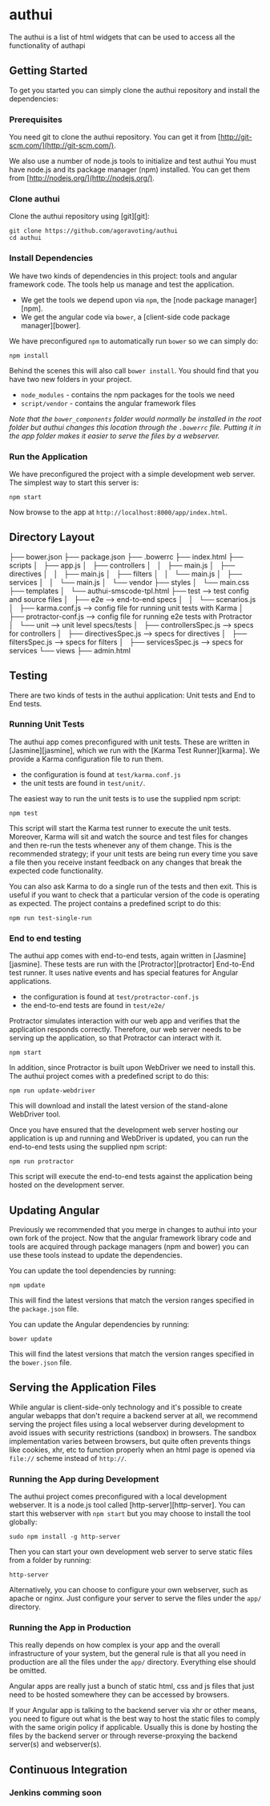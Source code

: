 authui
======

The authui is a list of html widgets that can be used to access all the functionality of authapi


## Getting Started

To get you started you can simply clone the authui repository and install the dependencies:

### Prerequisites

You need git to clone the authui repository. You can get it from
[http://git-scm.com/](http://git-scm.com/).

We also use a number of node.js tools to initialize and test authui You must have node.js and
its package manager (npm) installed.  You can get them from [http://nodejs.org/](http://nodejs.org/).

### Clone authui

Clone the authui repository using [git][git]:

```
git clone https://github.com/agoravoting/authui
cd authui
```

### Install Dependencies

We have two kinds of dependencies in this project: tools and angular framework code.  The tools help
us manage and test the application.

* We get the tools we depend upon via `npm`, the [node package manager][npm].
* We get the angular code via `bower`, a [client-side code package manager][bower].

We have preconfigured `npm` to automatically run `bower` so we can simply do:

```
npm install
```

Behind the scenes this will also call `bower install`.  You should find that you have two new
folders in your project.

* `node_modules` - contains the npm packages for the tools we need
* `script/vendor` - contains the angular framework files

*Note that the `bower_components` folder would normally be installed in the root folder but
authui changes this location through the `.bowerrc` file.  Putting it in the app folder makes
it easier to serve the files by a webserver.*

### Run the Application

We have preconfigured the project with a simple development web server.  The simplest way to start
this server is:

```
npm start
```

Now browse to the app at `http://localhost:8000/app/index.html`.


## Directory Layout

├── bower.json
├── package.json
├── .bowerrc
├── index.html
├── scripts
│   ├── app.js
│   ├── controllers
│   │   ├── main.js
│   ├── directives
│   │   ├── main.js
│   ├── filters
│   │   └── main.js
│   ├── services
│   │   └── main.js
│   └── vendor
├── styles
│   └── main.css
├── templates
│   └── authui-smscode-tpl.html
├── test                            --> test config and source files
│   ├── e2e                         --> end-to-end specs
│   │   └── scenarios.js
│   ├── karma.conf.js               --> config file for running unit tests with Karma
│   ├── protractor-conf.js          --> config file for running e2e tests with Protractor
│   └── unit                        --> unit level specs/tests
│       ├── controllersSpec.js      --> specs for controllers
│       ├── directivesSpec.js       --> specs for directives
│       ├── filtersSpec.js          --> specs for filters
│       ├── servicesSpec.js         --> specs for services
└── views
    ├── admin.html


## Testing

There are two kinds of tests in the authui application: Unit tests and End to End tests.

### Running Unit Tests

The authui app comes preconfigured with unit tests. These are written in [Jasmine][jasmine],
which we run with the [Karma Test Runner][karma]. We provide a Karma configuration file to run them.

* the configuration is found at `test/karma.conf.js`
* the unit tests are found in `test/unit/`.

The easiest way to run the unit tests is to use the supplied npm script:

```
npm test
```

This script will start the Karma test runner to execute the unit tests. Moreover, Karma will sit and
watch the source and test files for changes and then re-run the tests whenever any of them change.
This is the recommended strategy; if your unit tests are being run every time you save a file then
you receive instant feedback on any changes that break the expected code functionality.

You can also ask Karma to do a single run of the tests and then exit.  This is useful if you want to
check that a particular version of the code is operating as expected.  The project contains a
predefined script to do this:

```
npm run test-single-run
```


### End to end testing

The authui app comes with end-to-end tests, again written in [Jasmine][jasmine]. These tests
are run with the [Protractor][protractor] End-to-End test runner.  It uses native events and has
special features for Angular applications.

* the configuration is found at `test/protractor-conf.js`
* the end-to-end tests are found in `test/e2e/`

Protractor simulates interaction with our web app and verifies that the application responds
correctly. Therefore, our web server needs to be serving up the application, so that Protractor
can interact with it.

```
npm start
```

In addition, since Protractor is built upon WebDriver we need to install this.  The authui
project comes with a predefined script to do this:

```
npm run update-webdriver
```

This will download and install the latest version of the stand-alone WebDriver tool.

Once you have ensured that the development web server hosting our application is up and running
and WebDriver is updated, you can run the end-to-end tests using the supplied npm script:

```
npm run protractor
```

This script will execute the end-to-end tests against the application being hosted on the
development server.


## Updating Angular

Previously we recommended that you merge in changes to authui into your own fork of the project.
Now that the angular framework library code and tools are acquired through package managers (npm and
bower) you can use these tools instead to update the dependencies.

You can update the tool dependencies by running:

```
npm update
```

This will find the latest versions that match the version ranges specified in the `package.json` file.

You can update the Angular dependencies by running:

```
bower update
```

This will find the latest versions that match the version ranges specified in the `bower.json` file.


## Serving the Application Files

While angular is client-side-only technology and it's possible to create angular webapps that
don't require a backend server at all, we recommend serving the project files using a local
webserver during development to avoid issues with security restrictions (sandbox) in browsers. The
sandbox implementation varies between browsers, but quite often prevents things like cookies, xhr,
etc to function properly when an html page is opened via `file://` scheme instead of `http://`.


### Running the App during Development

The authui project comes preconfigured with a local development webserver.  It is a node.js
tool called [http-server][http-server].  You can start this webserver with `npm start` but you may choose to
install the tool globally:

```
sudo npm install -g http-server
```

Then you can start your own development web server to serve static files from a folder by
running:

```
http-server
```

Alternatively, you can choose to configure your own webserver, such as apache or nginx. Just
configure your server to serve the files under the `app/` directory.


### Running the App in Production

This really depends on how complex is your app and the overall infrastructure of your system, but
the general rule is that all you need in production are all the files under the `app/` directory.
Everything else should be omitted.

Angular apps are really just a bunch of static html, css and js files that just need to be hosted
somewhere they can be accessed by browsers.

If your Angular app is talking to the backend server via xhr or other means, you need to figure
out what is the best way to host the static files to comply with the same origin policy if
applicable. Usually this is done by hosting the files by the backend server or through
reverse-proxying the backend server(s) and webserver(s).


## Continuous Integration

### Jenkins comming soon

